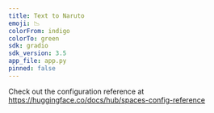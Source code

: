 ```yaml
---
title: Text to Naruto
emoji: 📉
colorFrom: indigo
colorTo: green
sdk: gradio
sdk_version: 3.5
app_file: app.py
pinned: false
---
```


Check out the configuration reference at https://huggingface.co/docs/hub/spaces-config-reference
